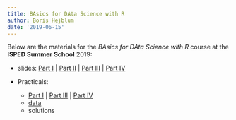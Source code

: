 ```yaml
---
title: BAsics for DAta Science with R
author: Boris Hejblum
date: '2019-06-15'
---
```


Below are the materials for the *BAsics for DAta Science with R* course at the **ISPED Summer School** 2019:

 - slides: <a href="/html/badas/BADAS1_slides.html" target="_blank">Part I</a> | <a href="/html/badas/BADAS2_slides.html" target="_blank">Part II</a> | <a href="/html/badas/BADAS3_slides.html" target="_blank">Part III</a> | <a href="/html/badas/BADAS4_slides.html" target="_blank">Part IV</a>
 
 
 - Practicals: 
    * <a href="/html/badas/BADAS1_practical.html" target="_blank">Part I</a> | <a href="/html/badas/BADAS3_practical.html" target="_blank">Part III</a> | <a href="/html/badas/BADAS4_practical.html" target="_blank">Part IV</a>
    * [data]()
    * solutions <!-- <a href="/html/badas/BADAS1_practical_solu.html" target="_blank">Part I</a> | <a href="/html/badas/BADAS3_practical_solu.html" target="_blank">Part III</a> | <a href="/html/badas/BADAS4_practical.html" target="_blank">Part IV</a> -->